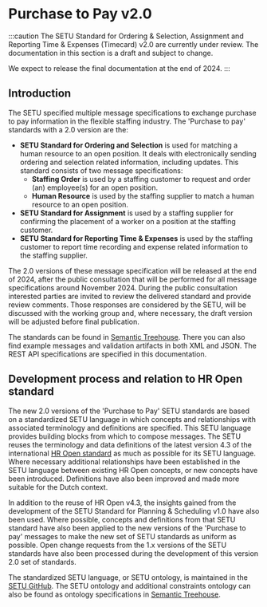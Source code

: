 # Purchase to Pay v2.0

:::caution
The SETU Standard for Ordering & Selection, Assignment and Reporting Time & Expenses (Timecard) v2.0 are currently under review. The documentation in this section is a draft and subject to change.

We expect to release the final documentation at the end of 2024.
:::

## Introduction
The SETU specified multiple message specifications to exchange purchase to pay information in the flexible staffing industry. The 'Purchase to pay' standards with a 2.0 version are the:
 - **SETU Standard for Ordering and Selection** is used for matching a human resource to an open position. It deals with electronically sending ordering and selection related information, including updates. This standard consists of two message specifications:
    - **Staffing Order** is used by a staffing customer to request and order (an) employee(s) for an open position.
    - **Human Resource** is used by the staffing supplier to match a human resource to an open position.
 - **SETU Standard for Assignment** is used by a staffing supplier for confirming the placement of a worker on a position at the staffing customer.
 - **SETU Standard for Reporting Time & Expenses** is used by the staffing customer to report time recording and expense related information to the staffing supplier.

The 2.0 versions of these message specification will be released at the end of 2024, after the public consultation that will be performed for all message specifications around November 2024. During the public consultation interested parties are invited to review the delivered standard and provide review comments. Those responses are considered by the SETU, will be discussed with the working group and, where necessary, the draft version will be adjusted before final publication.

The standards can be found in [Semantic Treehouse](https://setu.semantic-treehouse.nl/specifications). There you can also find example messages and validation artifacts in both XML and JSON. The REST API specifications are specified in this documentation.

## Development process and relation to HR Open standard
The new 2.0 versions of the 'Purchase to Pay' SETU standards are based on a standardized SETU language in which concepts and relationships with associated terminology and definitions are specified. This SETU language provides building blocks from which to compose messages. The SETU reuses the terminology and data definitions of the latest version 4.3 of the international [HR Open standard](https://www.hropenstandards.org/) as much as possible for its SETU language. Where necessary additional relationships have been established in the SETU language between existing HR Open concepts, or new concepts have been introduced. Definitions have also been improved and made more suitable for the Dutch context.

In addition to the reuse of HR Open v4.3, the insights gained from the development of the SETU Standard for Planning & Scheduling v1.0 have also been used. Where possible, concepts and definitions from that SETU standard have also been applied to the new versions of the 'Purchase to pay' messages to make the new set of SETU standards as uniform as possible. Open change requests from the 1.x versions of the SETU standards have also been processed during the development of this version 2.0 set of standards.

The standardized SETU language, or SETU ontology, is maintained in the [SETU GitHub](https://github.com/setu-standards/setu-ontology). The SETU ontology and additional constraints ontology can also be found as ontology specifications in [Semantic Treehouse](https://setu.semantic-treehouse.nl/specifications).